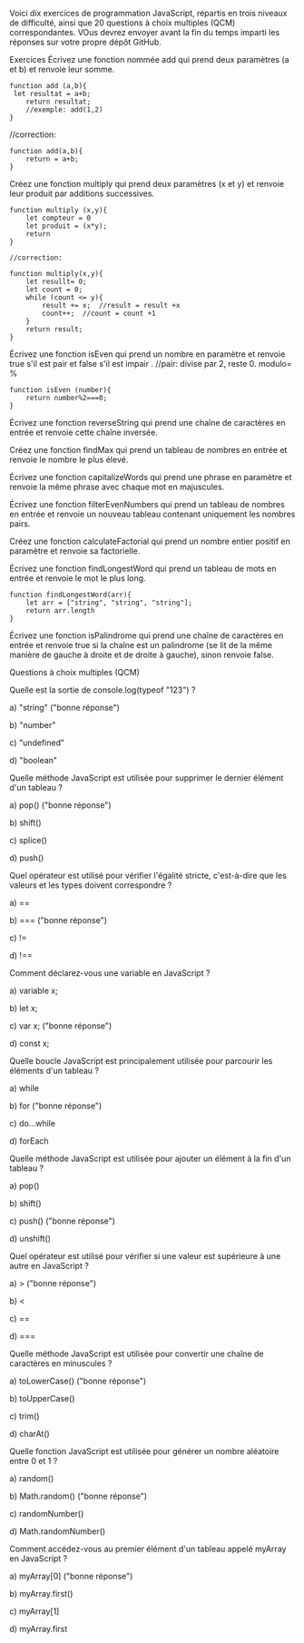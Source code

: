 Voici dix exercices de programmation JavaScript, répartis en trois niveaux de difficulté, ainsi que 20 questions à choix multiples (QCM) correspondantes. VOus devrez envoyer avant la fin du temps imparti les réponses sur votre propre dépôt GitHub.

Exercices
Écrivez une fonction nommée add qui prend deux paramètres (a et b) et renvoie leur somme.

    function add (a,b){
     let resultat = a+b;
        return resultat;
        //exemple: add(1,2)
    }
//correction: 

    function add(a,b){
        return = a+b;
    } 

Créez une fonction multiply qui prend deux paramètres (x et y) et renvoie leur produit par additions successives.

    function multiply (x,y){
        let compteur = 0
        let produit = (x*y);
        return
    }

    //correction:

    function multiply(x,y){
        let resullt= 0;
        let count = 0;
        while (count <= y){
            result += x;  //result = result +x
            count++;  //count = count +1
        }
        return result;
    }
Écrivez une fonction isEven qui prend un nombre en paramètre et renvoie true s'il est pair et false s'il est impair
.
//pair: divise par 2, reste 0. modulo= %

    function isEven (number){
        return number%2===0;
    }
    
Écrivez une fonction reverseString qui prend une chaîne de caractères en entrée et renvoie cette chaîne inversée.


Créez une fonction findMax qui prend un tableau de nombres en entrée et renvoie le nombre le plus élevé.


Écrivez une fonction capitalizeWords qui prend une phrase en paramètre et renvoie la même phrase avec chaque mot en majuscules.


Écrivez une fonction filterEvenNumbers qui prend un tableau de nombres en entrée et renvoie un nouveau tableau contenant uniquement les nombres pairs.


Créez une fonction calculateFactorial qui prend un nombre entier positif en paramètre et renvoie sa factorielle.


Écrivez une fonction findLongestWord qui prend un tableau de mots en entrée et renvoie le mot le plus long.


    function findLongestWord(arr){
        let arr = ["string", "string", "string"];
        return arr.length
    }


Écrivez une fonction isPalindrome qui prend une chaîne de caractères en entrée et renvoie true si la chaîne est un palindrome (se lit de la même manière de gauche à droite et de droite à gauche), sinon renvoie false.


Questions à choix multiples (QCM)

Quelle est la sortie de console.log(typeof "123") ?

a) "string" ("bonne réponse")

b) "number" 

c) "undefined"

d) "boolean"

Quelle méthode JavaScript est utilisée pour supprimer le dernier élément d'un tableau ?

a) pop() ("bonne réponse")

b) shift()

c) splice()

d) push()

Quel opérateur est utilisé pour vérifier l'égalité stricte, c'est-à-dire que les valeurs et les types doivent correspondre ?

a) ==

b) === ("bonne réponse")

c) !=

d) !==

Comment déclarez-vous une variable en JavaScript ?

a) variable x;

b) let x;

c) var x; ("bonne réponse")

d) const x;

Quelle boucle JavaScript est principalement utilisée pour parcourir les éléments d'un tableau ?

a) while 

b) for ("bonne réponse")

c) do...while

d) forEach

Quelle méthode JavaScript est utilisée pour ajouter un élément à la fin d'un tableau ?

a) pop()

b) shift()

c) push() ("bonne réponse")

d) unshift()

Quel opérateur est utilisé pour vérifier si une valeur est supérieure à une autre en JavaScript ?

a) > ("bonne réponse")

b) <

c) ==

d) ===

Quelle méthode JavaScript est utilisée pour convertir une chaîne de caractères en minuscules ?

a) toLowerCase() ("bonne réponse")

b) toUpperCase()

c) trim()

d) charAt()

Quelle fonction JavaScript est utilisée pour générer un nombre aléatoire entre 0 et 1 ?

a) random()

b) Math.random() ("bonne réponse")

c) randomNumber()

d) Math.randomNumber()

Comment accédez-vous au premier élément d'un tableau appelé myArray en JavaScript ?

a) myArray[0] ("bonne réponse")

b) myArray.first()

c) myArray[1]

d) myArray.first